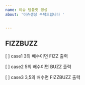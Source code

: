 ```yaml
---
name: 이슈 템플릿 생성
about: '이슈생성 부탁드립니다 '


---
```


## FIZZBUZZ 
[ ] case1 3의 배수이면 FIZZ 출력

 
[ ] case2 5의 배수이면 BUZZ 출력

 
[ ] case3 3,5의 배수면 FIZZBUZZ 출력
